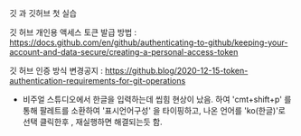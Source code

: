  깃 과  깃허브 첫 실습


 깃 허브 개인용 액세스 토큰 발급 방법 : 
 https://docs.github.com/en/github/authenticating-to-github/keeping-your-account-and-data-secure/creating-a-personal-access-token

 깃 허브 인증 방식 변경공지 
  : https://github.blog/2020-12-15-token-authentication-requirements-for-git-operations

    
* 비주얼 스튜디오에서 한글을 입력하는데 씹힘 현상이 났음.
   하여 'cmt+shift+p' 를 통해 팔레트를 소환하여 '표시언어구성' 을 타이핑하고, 나온 언어를 'ko(한글)'로 선택 클릭한후 , 재실행하면 해결되는듯 함. 
   